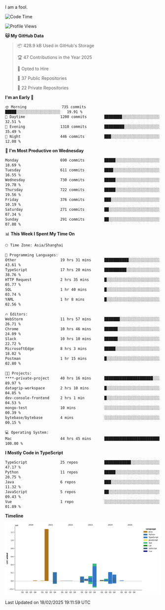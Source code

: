 I am a fool.

<!--START_SECTION:waka-->
![Code Time](http://img.shields.io/badge/Code%20Time-2%2C593%20hrs%2046%20mins-blue)

![Profile Views](http://img.shields.io/badge/Profile%20Views-4-blue)

**🐱 My GitHub Data** 

> 📦 428.9 kB Used in GitHub's Storage 
 > 
> 🏆 47 Contributions in the Year 2025
 > 
> 💼 Opted to Hire
 > 
> 📜 37 Public Repositories 
 > 
> 🔑 22 Private Repositories 
 > 
**I'm an Early 🐤** 

```text
🌞 Morning                735 commits         █████░░░░░░░░░░░░░░░░░░░░   19.91 % 
🌆 Daytime                1200 commits        ████████░░░░░░░░░░░░░░░░░   32.51 % 
🌃 Evening                1310 commits        █████████░░░░░░░░░░░░░░░░   35.49 % 
🌙 Night                  446 commits         ███░░░░░░░░░░░░░░░░░░░░░░   12.08 % 
```
📅 **I'm Most Productive on Wednesday** 

```text
Monday                   690 commits         █████░░░░░░░░░░░░░░░░░░░░   18.69 % 
Tuesday                  611 commits         ████░░░░░░░░░░░░░░░░░░░░░   16.55 % 
Wednesday                730 commits         █████░░░░░░░░░░░░░░░░░░░░   19.78 % 
Thursday                 722 commits         █████░░░░░░░░░░░░░░░░░░░░   19.56 % 
Friday                   376 commits         ███░░░░░░░░░░░░░░░░░░░░░░   10.19 % 
Saturday                 271 commits         ██░░░░░░░░░░░░░░░░░░░░░░░   07.34 % 
Sunday                   291 commits         ██░░░░░░░░░░░░░░░░░░░░░░░   07.88 % 
```


📊 **This Week I Spent My Time On** 

```text
🕑︎ Time Zone: Asia/Shanghai

💬 Programming Languages: 
Other                    19 hrs 31 mins      ███████████░░░░░░░░░░░░░░   43.61 % 
TypeScript               17 hrs 20 mins      ██████████░░░░░░░░░░░░░░░   38.76 % 
HTTP Request             2 hrs 35 mins       █░░░░░░░░░░░░░░░░░░░░░░░░   05.77 % 
SQL                      1 hr 40 mins        █░░░░░░░░░░░░░░░░░░░░░░░░   03.74 % 
YAML                     1 hr 8 mins         █░░░░░░░░░░░░░░░░░░░░░░░░   02.56 % 

🔥 Editors: 
WebStorm                 11 hrs 57 mins      ███████░░░░░░░░░░░░░░░░░░   26.71 % 
Chrome                   10 hrs 46 mins      ██████░░░░░░░░░░░░░░░░░░░   24.09 % 
Slack                    10 hrs 10 mins      ██████░░░░░░░░░░░░░░░░░░░   22.72 % 
MicrosoftEdge            8 hrs 3 mins        █████░░░░░░░░░░░░░░░░░░░░   18.02 % 
Postman                  1 hr 15 mins        █░░░░░░░░░░░░░░░░░░░░░░░░   02.80 % 

🐱‍💻 Projects: 
****-private-project     40 hrs 16 mins      ██████████████████████░░░   89.97 % 
datagrip-workspace       2 hrs 10 mins       █░░░░░░░░░░░░░░░░░░░░░░░░   04.85 % 
dev-console-frontend     2 hrs 1 min         █░░░░░░░░░░░░░░░░░░░░░░░░   04.53 % 
mongo-test               10 mins             ░░░░░░░░░░░░░░░░░░░░░░░░░   00.39 % 
bytebase/bytebase        4 mins              ░░░░░░░░░░░░░░░░░░░░░░░░░   00.15 % 

💻 Operating System: 
Mac                      44 hrs 45 mins      █████████████████████████   100.00 % 
```

**I Mostly Code in TypeScript** 

```text
TypeScript               25 repos            ████████████░░░░░░░░░░░░░   47.17 % 
Python                   11 repos            █████░░░░░░░░░░░░░░░░░░░░   20.75 % 
Java                     6 repos             ███░░░░░░░░░░░░░░░░░░░░░░   11.32 % 
JavaScript               5 repos             ██░░░░░░░░░░░░░░░░░░░░░░░   09.43 % 
Vue                      1 repo              ░░░░░░░░░░░░░░░░░░░░░░░░░   01.89 % 
```



**Timeline**

![Lines of Code chart](https://raw.githubusercontent.com/VeejaLiu/VeejaLiu/master/assets/bar_graph.png)


 Last Updated on 18/02/2025 19:11:59 UTC
<!--END_SECTION:waka-->
